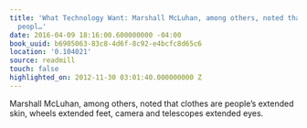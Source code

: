 ```yaml
---
title: 'What Technology Want: Marshall McLuhan, among others, noted that clothes are
  peopl…'
date: 2016-04-09 18:16:00.600000000 -04:00
book_uuid: b6905063-83c8-4d6f-8c92-e4bcfc8d65c6
location: '0.104021'
source: readmill
touch: false
highlighted_on: 2012-11-30 03:01:40.000000000 Z
---
```


Marshall McLuhan, among others, noted that clothes are people’s extended skin, wheels extended feet, camera and telescopes extended eyes.
